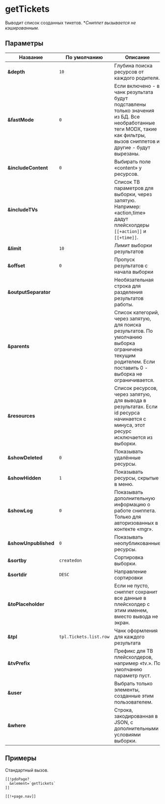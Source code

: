 # getTickets

Выводит список созданных тикетов.
**Сниппет вызывается не кэшированным.*

## Параметры

| Название             | По умолчанию           | Описание                                                                                                                                                               |
|----------------------|------------------------|------------------------------------------------------------------------------------------------------------------------------------------------------------------------|
| **&depth**           | `10`                   | Глубина поиска ресурсов от каждого родителя.                                                                                                                           |
| **&fastMode**        | `0`                    | Если включено - в чанк результата будут подставлены только значения из БД. Все необработанные теги MODX, такие как фильтры, вызов сниппетов и другие - будут вырезаны. |
| **&includeContent**  | `0`                    | Выбирать поле «content» у ресурсов.                                                                                                                                    |
| **&includeTVs**      |                        | Список ТВ параметров для выборки, через запятую. Например: «action,time» дадут плейсхолдеры `[[+action]]` и `[[+time]]`.                                               |
| **&limit**           | `10`                   | Лимит выборки результатов                                                                                                                                              |
| **&offset**          | `0`                    | Пропуск результатов с начала выборки                                                                                                                                   |
| **&outputSeparator** |                        | Необязательная строка для разделения результатов работы.                                                                                                               |
| **&parents**         |                        | Список категорий, через запятую, для поиска результатов. По умолчанию выборка ограничена текущим родителем. Если поставить 0 - выборка не ограничивается.              |
| **&resources**       |                        | Список ресурсов, через запятую, для вывода в результатах. Если id ресурса начинается с минуса, этот ресурс исключается из выборки.                                     |
| **&showDeleted**     | `0`                    | Показывать удалённые ресурсы.                                                                                                                                          |
| **&showHidden**      | `1`                    | Показывать ресурсы, скрытые в меню.                                                                                                                                    |
| **&showLog**         | `0`                    | Показывать дополнительную информацию о работе сниппета. Только для авторизованных в контекте «mgr».                                                                    |
| **&showUnpublished** | `0`                    | Показывать неопубликованные ресурсы.                                                                                                                                   |
| **&sortby**          | `createdon`            | Сортировка выборки.                                                                                                                                                    |
| **&sortdir**         | `DESC`                 | Направление сортировки                                                                                                                                                 |
| **&toPlaceholder**   |                        | Если не пусто, сниппет сохранит все данные в плейсхолдер с этим именем, вместо вывода не экран.                                                                        |
| **&tpl**             | `tpl.Tickets.list.row` | Чанк оформления для каждого результата                                                                                                                                 |
| **&tvPrefix**        |                        | Префикс для ТВ плейсхолдеров, например «tv.». По умолчанию параметр пуст.                                                                                              |
| **&user**            |                        | Выбрать только элементы, созданные этим пользователем.                                                                                                                 |
| **&where**           |                        | Строка, закодированная в JSON, с дополнительными условиями выборки.                                                                                                    |

<!--@include: ../parts/tip-general-properties.md-->

## Примеры

Стандартный вызов.

```modx
[[!pdoPage?
  &element=`getTickets`
]]

[[!+page.nav]]
```
